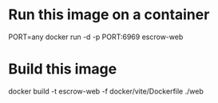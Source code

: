 # Run this image on a container

PORT=any
docker run -d -p PORT:6969 escrow-web

# Build this image
docker build -t escrow-web -f docker/vite/Dockerfile ./web 